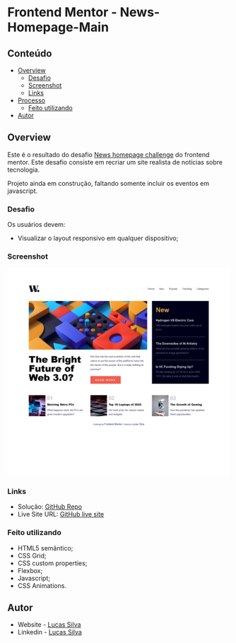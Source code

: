 # Frontend Mentor - News-Homepage-Main

## Conteúdo

- [Overview](#overview)
  - [Desafio](#desafio)
  - [Screenshot](#screenshot)
  - [Links](#links)
- [Processo](#processo)
  - [Feito utilizando](#feito-utilizando)
- [Autor](#autor)

## Overview

Este é o resultado do desafio [News homepage challenge](https://www.frontendmentor.io/challenges/news-homepage-H6SWTa1MFl/hub/news-homepage-gwLqaA8hHH) do frontend mentor. Este desafio consiste em recriar um site realista de notícias sobre tecnologia.

Projeto ainda em construção, faltando somente incluir os eventos em javascript.

### Desafio

Os usuários devem:

- Visualizar o layout responsivo em qualquer dispositivo;

### Screenshot

![](./assets/images/Screenshot/Screenshot.png)

### Links

- Solução: [GitHub Repo](https://github.com/lucasfs022/News-Homepage-Main)
- Live Site URL: [GitHub live site](https://lucasfs022.github.io/News-Homepage-Main/)

### Feito utilizando

- HTML5 semântico;
- CSS Grid;
- CSS custom properties;
- Flexbox;
- Javascript;
- CSS Animations.

## Autor

- Website - [Lucas Silva](https://www.lfsdev.com.br)
- Linkedin - [Lucas Silva](https://www.linkedin.com/in/lucas-silva-658980161)